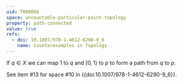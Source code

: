 ```yaml
---
uid: T000086
space: uncountable-particular-point-topology
property: path-connected
value: true
refs:
  - doi: 10.1007/978-1-4612-6290-9_6
    name: Counterexamples in Topology
---
```

If $q \in X$ we can map $1$ to $q$ and $[0,1)$ to $p$ to form a path from $q$ to $p$.

See item #13 for space #10 in {{doi:10.1007/978-1-4612-6290-9_6}}.
